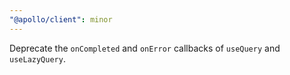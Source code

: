 ```yaml
---
"@apollo/client": minor
---
```


Deprecate the `onCompleted` and `onError` callbacks of `useQuery` and `useLazyQuery`.
